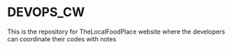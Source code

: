 # DEVOPS_CW
This is the repository for TheLocalFoodPlace website where the developers can coordinate their codes with notes
